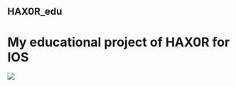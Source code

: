 ## HAX0R_edu
# My educational project of HAX0R for IOS
![](https://github.com/ra5kolnikov/HAX0R_edu/blob/develop/HAX0R/Preview%20Content/imp.gif)
